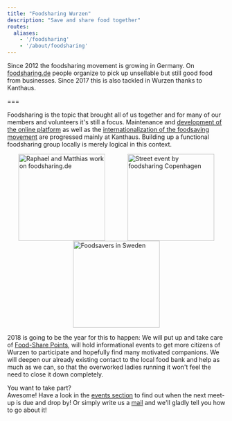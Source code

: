 ```yaml
---
title: "Foodsharing Wurzen"
description: "Save and share food together"
routes:
  aliases:
    - '/foodsharing'
    - '/about/foodsharing'
---
```


Since 2012 the foodsharing movement is growing in Germany. On [foodsharing.de](https://foodsharing.de) people organize to pick up unsellable but still good food from businesses. Since 2017 this is also tackled in Wurzen thanks to Kanthaus.

===

Foodsharing is the topic that brought all of us together and for many of our members and volunteers it's still a focus. Maintenance and [development of the online platform](https://devblog.foodsharing.de/index.en.html) as well as the [internationalization of the foodsaving movement](https://foodsaving.world) are progressed mainly at Kanthaus. Building up a functional foodsharing group locally is merely logical in this context.

<div style="display: flex; flex-wrap: wrap; justify-content: space-around;">
<img src="/pics/RaMaWork.jpg" alt="Raphael and Matthias work on foodsharing.de" width="200" />
<img src="/pics/fsCopSquare.jpg" alt="Street event by foodsharing Copenhagen" width="200" />
<img src="/pics/solikylCart.jpg" alt="Foodsavers in Sweden" width="200" />
</div>

2018 is going to be the year for this to happen: We will put up and take care of [Food-Share Points](https://yunity.atlassian.net/wiki/spaces/FSINT/pages/43909145/Food-Share+Point+Mini+Manual), will hold informational events to get more citizens of Wurzen to participate and hopefully find many motivated companions. We will deepen our already existing contact to the local food bank and help as much as we can, so that the overworked ladies running it won't feel the need to close it down completely.

You want to take part?  
Awesome! Have a look in the [events section](/events) to find out when the next meet-up is due and drop by! Or simply write us a [mail](mailto:hello@kanthaus.online) and we'll gladly tell you how to go about it!
